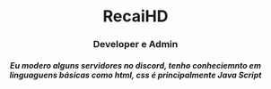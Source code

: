 <h1 align="center">
  RecaiHD
</h1>
<h3 align="center">
  Developer e Admin
</h3>
<h5 align="center">
  Eu modero alguns servidores no discord, tenho conheciemnto em linguaguens básicas como html, css é principalmente Java Script 
</h5>

